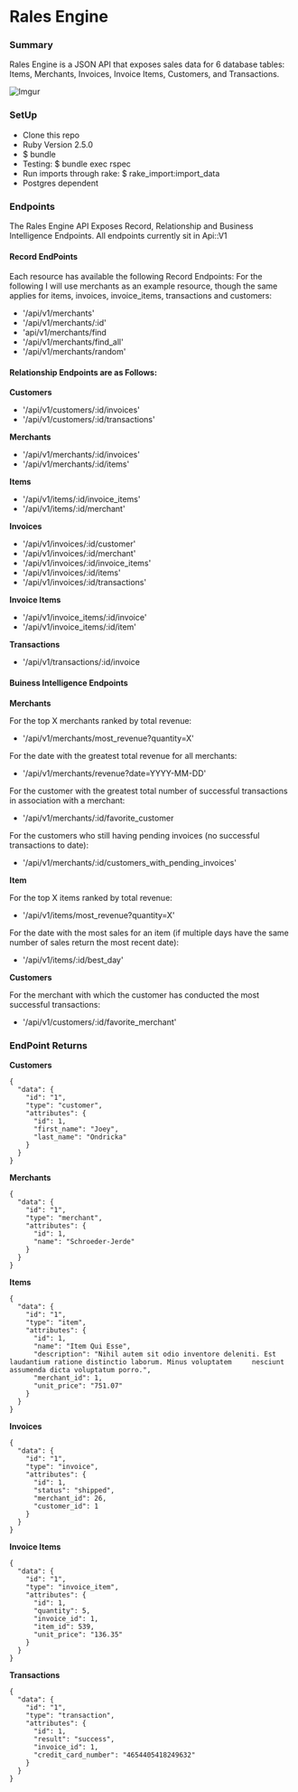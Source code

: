 # Rales Engine

### Summary
Rales Engine is a JSON API that exposes sales data for 6 database tables: Items, Merchants, Invoices, Invoice Items, Customers, and Transactions. 

![Imgur](https://i.imgur.com/P27GSN9.png)


### SetUp
+ Clone this repo
+ Ruby Version 2.5.0
+ $ bundle
+ Testing: $ bundle exec rspec
+ Run imports through rake: $ rake_import:import_data
+ Postgres dependent

### Endpoints
The Rales Engine API Exposes Record, Relationship and Business Intelligence Endpoints. All endpoints currently sit in Api::V1

#### __Record EndPoints__
Each resource has available the following Record Endpoints:
For the following I will use merchants as an example resource, though the same applies for items, invoices, invoice_items, transactions and customers:

* '/api/v1/merchants'
* '/api/v1/merchants/:id'
* 'api/v1/merchants/find
* '/api/v1/merchants/find_all'
* '/api/v1/merchants/random'

#### __Relationship Endpoints are as Follows:__

__Customers__
* '/api/v1/customers/:id/invoices'
* '/api/v1/customers/:id/transactions'

__Merchants__
* '/api/v1/merchants/:id/invoices'
* '/api/v1/merchants/:id/items'

__Items__
* '/api/v1/items/:id/invoice_items'
* '/api/v1/items/:id/merchant'

__Invoices__
* '/api/v1/invoices/:id/customer'
* '/api/v1/invoices/:id/merchant'
* '/api/v1/invoices/:id/invoice_items'
* '/api/v1/invoices/:id/items'
* '/api/v1/invoices/:id/transactions'

__Invoice Items__
* '/api/v1/invoice_items/:id/invoice'
* '/api/v1/invoice_items/:id/item'

__Transactions__
* '/api/v1/transactions/:id/invoice

#### __Buiness Intelligence Endpoints__

__Merchants__

For the top X merchants ranked by total revenue: 
* '/api/v1/merchants/most_revenue?quantity=X'

For the date with the greatest total revenue for all merchants:
* '/api/v1/merchants/revenue?date=YYYY-MM-DD'

For the customer with the greatest total number of successful transactions in association with a merchant:
* '/api/v1/merchants/:id/favorite_customer

For the customers who still having pending invoices (no successful transactions to date):
* '/api/v1/merchants/:id/customers_with_pending_invoices'

__Item__

For the top X items ranked by total revenue:
* '/api/v1/items/most_revenue?quantity=X'

For the date with the most sales for an item (if multiple days have the same number of sales return the most recent date):
* '/api/v1/items/:id/best_day'

__Customers__

For the merchant with which the customer has conducted the most successful transactions:
* '/api/v1/customers/:id/favorite_merchant'




### EndPoint Returns


__Customers__

    {
      "data": {
        "id": "1",
        "type": "customer",
        "attributes": {
          "id": 1,
          "first_name": "Joey",
          "last_name": "Ondricka"
        }
      }
    }

__Merchants__ 

    {
      "data": {
        "id": "1",
        "type": "merchant",
        "attributes": {
          "id": 1,
          "name": "Schroeder-Jerde"
        }
      }
    }

__Items__

    {
      "data": {
        "id": "1",
        "type": "item",
        "attributes": {
          "id": 1,
          "name": "Item Qui Esse",
          "description": "Nihil autem sit odio inventore deleniti. Est laudantium ratione distinctio laborum. Minus voluptatem     nesciunt assumenda dicta voluptatum porro.",
          "merchant_id": 1,
          "unit_price": "751.07"
        }
      }
    }

__Invoices__

    {
      "data": {
        "id": "1",
        "type": "invoice",
        "attributes": {
          "id": 1,
          "status": "shipped",
          "merchant_id": 26,
          "customer_id": 1
        }
      }
    }

__Invoice Items__

    {
      "data": {
        "id": "1",
        "type": "invoice_item",
        "attributes": {
          "id": 1,
          "quantity": 5,
          "invoice_id": 1,
          "item_id": 539,
          "unit_price": "136.35"
        }
      }
    }

__Transactions__
 
    {
      "data": {
        "id": "1",
        "type": "transaction",
        "attributes": {
          "id": 1,
          "result": "success",
          "invoice_id": 1,
          "credit_card_number": "4654405418249632"
        }
      }
    }






